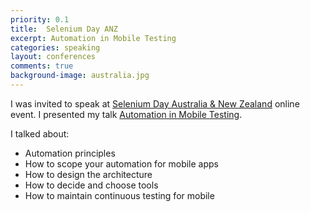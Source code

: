 ```yaml
---
priority: 0.1
title:  Selenium Day ANZ
excerpt: Automation in Mobile Testing
categories: speaking
layout: conferences
comments: true
background-image: australia.jpg
---
```



I was invited to speak at [Selenium Day Australia & New Zealand](https://seleniumday.com/online-anz/#Milan) online event. I presented my talk [Automation in Mobile Testing](https://speakerdeck.com/milan_kuveljic/automation-in-mobile-testing-selenium-day-anz). 

I talked about:

- Automation principles
- How to scope your automation for mobile apps
- How to design the architecture
- How to decide and choose tools
- How to maintain continuous testing for mobile